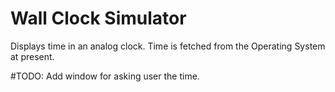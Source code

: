 # Wall Clock Simulator

Displays time in an analog clock.
Time is fetched from the Operating System at present.

#TODO:
Add window for asking user the time.
